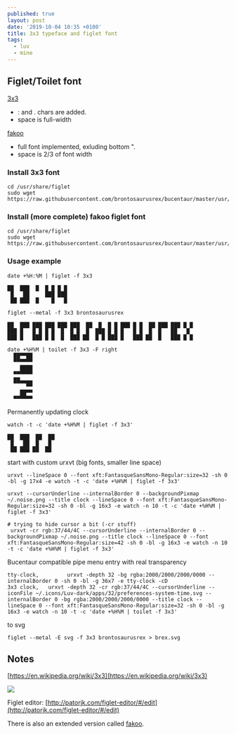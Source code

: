 ```yaml
---
published: true
layout: post
date: '2019-10-04 10:35 +0100'
title: 3x3 typeface and figlet font
tags:
  - luv
  - mine
---
```

## Figlet/Toilet font

[3x3](https://raw.githubusercontent.com/brontosaurusrex/bucentaur/master/usr/share/figlet/3x3.flf)

- : and . chars are added.
- space is full-width

[fakoo](https://raw.githubusercontent.com/brontosaurusrex/bucentaur/master/usr/share/figlet/fakoo.flf)

- full font implemented, exluding bottom ".
- space is 2/3 of font width

### Install 3x3 font

    cd /usr/share/figlet
    sudo wget https://raw.githubusercontent.com/brontosaurusrex/bucentaur/master/usr/share/figlet/3x3.flf
    
### Install (more complete) fakoo figlet font

    cd /usr/share/figlet
    sudo wget https://raw.githubusercontent.com/brontosaurusrex/bucentaur/master/usr/share/figlet/fakoo.flf
        
### Usage example

    date +%H:%M | figlet -f 3x3
    
    ██  ███  █  █ █ █ █ 
     █   ██     ███ ███ 
     ██ ███  █    █   █ 
     
    figlet --metal -f 3x3 brontosaurusrex 
    
    ██  ███ ███ ███ ███ ███  ██  █  █ █ ███ █ █  ██ ███ ███ █ █ 
    ███ █   █ █ █ █  █  █ █  █  ███ █ █ █   █ █  █  █   ██   █  
    ███ █   ███ █ █  █  ███ ██  █ █ ███ █   ███ ██  █   ███ █ █
    
    date +%H%M | toilet -f 3x3 -F right
      ██▀▀██
      ▀▀▀▀▀▀
        ████
      ▀▀▀▀▀▀
      ██▄▄▄▄
          ▀▀
        ██▀▀
      ▀▀▀▀▀▀
        
Permanently updating clock

    watch -t -c 'date +%H%M | figlet -f 3x3'
    
    ██  ███  ██  ██
     █   ██  █   █ 
     ██ ███ ██  ██ 
     
start with custom urxvt (big fonts, smaller line space)

    urxvt --lineSpace 0 --font xft:FantasqueSansMono-Regular:size=32 -sh 0 -bl -g 17x4 -e watch -t -c 'date +%H%M | figlet -f 3x3'
    
    urxvt --cursorUnderline --internalBorder 0 --backgroundPixmap ~/.noise.png --title clock --lineSpace 0 --font xft:FantasqueSansMono-Regular:size=32 -sh 0 -bl -g 16x3 -e watch -n 10 -t -c 'date +%H%M | figlet -f 3x3'
    
    # trying to hide cursor a bit (-cr stuff)
     urxvt -cr rgb:37/44/4C --cursorUnderline --internalBorder 0 --backgroundPixmap ~/.noise.png --title clock --lineSpace 0 --font xft:FantasqueSansMono-Regular:size=42 -sh 0 -bl -g 16x3 -e watch -n 10 -t -c 'date +%H%M | figlet -f 3x3'
     
Bucentaur compatible pipe menu entry with real transparency

    tty-clock,         urxvt -depth 32 -bg rgba:2000/2000/2000/0000 --internalBorder 0 -sh 0 -bl -g 36x7 -e tty-clock -cD
    3x3 clock,   urxvt -depth 32 -cr rgb:37/44/4C --cursorUnderline --iconFile ~/.icons/Luv-dark/apps/32/preferences-system-time.svg --internalBorder 0 -bg rgba:2000/2000/2000/0000 --title clock --lineSpace 0 --font xft:FantasqueSansMono-Regular:size=32 -sh 0 -bl -g 16x3 -e watch -n 10 -t -c 'date +%H%M | toilet -f 3x3'
     
to svg

    figlet --metal -E svg -f 3x3 brontosaurusrex > brex.svg
    
## Notes

[https://en.wikipedia.org/wiki/3x3](https://en.wikipedia.org/wiki/3x3)

![](https://upload.wikimedia.org/wikipedia/commons/6/67/3x3_typeface.svg)

Figlet editor: [http://patorjk.com/figlet-editor/#/edit](http://patorjk.com/figlet-editor/#/edit)

There is also an extended version called [fakoo](https://www.google.com/search?q=Fakoo+font).
